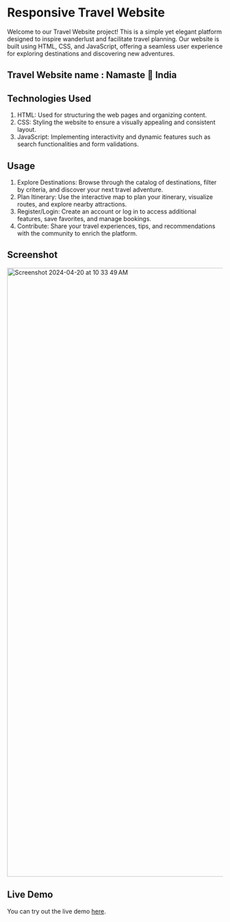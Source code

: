 # Responsive Travel Website

Welcome to our Travel Website project! This is a simple yet elegant platform designed to inspire wanderlust and facilitate travel planning. 
Our website is built using HTML, CSS, and JavaScript, offering a seamless user experience for exploring destinations and discovering new adventures.

## Travel Website name : Namaste 🙏 India

## Technologies Used
1. HTML: Used for structuring the web pages and organizing content.
2. CSS: Styling the website to ensure a visually appealing and consistent layout.
3. JavaScript: Implementing interactivity and dynamic features such as search functionalities and form validations.

## Usage
1. Explore Destinations: Browse through the catalog of destinations, filter by criteria, and discover your next travel adventure.
2. Plan Itinerary: Use the interactive map to plan your itinerary, visualize routes, and explore nearby attractions.
3. Register/Login: Create an account or log in to access additional features, save favorites, and manage bookings.
4. Contribute: Share your travel experiences, tips, and recommendations with the community to enrich the platform.

## Screenshot
<img width="1419" alt="Screenshot 2024-04-20 at 10 33 49 AM" src="https://github.com/pg-29/Responsive-Travel-Website/assets/122177879/b6eb8ffa-4f35-44db-a78c-a9396a16a78d">

## Live Demo
You can try out the live demo [here](https://namasteindia.netlify.app).
